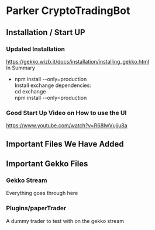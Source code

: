 # Parker CryptoTradingBot
## Installation / Start UP
### Updated Installation
https://gekko.wizb.it/docs/installation/installing_gekko.html <br/>
In Summary <br/>
- npm install --only=production <br/>
Install exchange dependencies:  
cd exchange  
npm install --only=production


### Good Start Up Video on How to use the UI
https://www.youtube.com/watch?v=R68IwVujju8a

## Important Files We Have Added


## Important Gekko Files

### Gekko Stream
Everything goes through here 

### Plugins/paperTrader
A dummy trader to test with on the gekko stream
